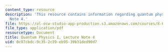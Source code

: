 ```yaml
---
content_type: resource
description: 'This resource contains information regarding quantum physics: Lecture
  Note 4.'
file: https://ol-ocw-studio-app-production.s3.amazonaws.com/courses/8-04-quantum-physics-i-spring-2016/0c07cbdc9c352c39eb9539b31ded90d7_MIT8_04S16_LecNotes4.pdf
file_type: application/pdf
resourcetype: Document
title: Quantum Physics I, Lecture Note 4
uid: 0c07cbdc-9c35-2c39-eb95-39b31ded90d7
---
```

